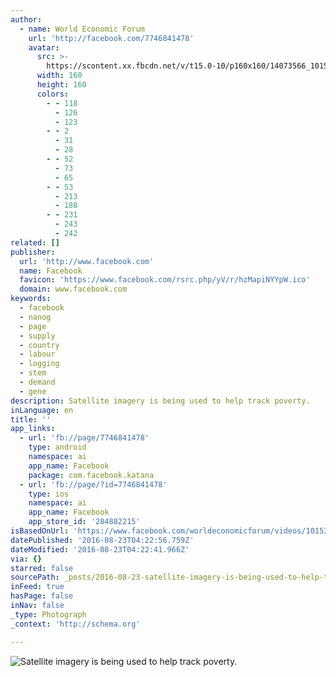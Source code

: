 ```yaml
---
author:
  - name: World Economic Forum
    url: 'http://facebook.com/7746841478'
    avatar:
      src: >-
        https://scontent.xx.fbcdn.net/v/t15.0-10/p160x160/14073566_10153680376816479_376078837_n.jpg?oh=258972c6bf5ea3b58ad1e8d46c114bb3&oe=585546C9
      width: 160
      height: 160
      colors:
        - - 118
          - 126
          - 123
        - - 2
          - 31
          - 28
        - - 52
          - 73
          - 65
        - - 53
          - 213
          - 188
        - - 231
          - 243
          - 242
related: []
publisher:
  url: 'http://www.facebook.com'
  name: Facebook
  favicon: 'https://www.facebook.com/rsrc.php/yV/r/hzMapiNYYpW.ico'
  domain: www.facebook.com
keywords:
  - facebook
  - nanog
  - page
  - supply
  - country
  - labour
  - logging
  - stem
  - demand
  - gene
description: Satellite imagery is being used to help track poverty.
inLanguage: en
title: ''
app_links:
  - url: 'fb://page/7746841478'
    type: android
    namespace: ai
    app_name: Facebook
    package: com.facebook.katana
  - url: 'fb://page/?id=7746841478'
    type: ios
    namespace: ai
    app_name: Facebook
    app_store_id: '284882215'
isBasedOnUrl: 'https://www.facebook.com/worldeconomicforum/videos/10153680368831479/'
datePublished: '2016-08-23T04:22:56.759Z'
dateModified: '2016-08-23T04:22:41.966Z'
via: {}
starred: false
sourcePath: _posts/2016-08-23-satellite-imagery-is-being-used-to-help-track-poverty.md
inFeed: true
hasPage: false
inNav: false
_type: Photograph
_context: 'http://schema.org'

---
```

![Satellite imagery is being used to help track poverty.](https://scontent.xx.fbcdn.net/v/t15.0-10/p160x160/14073566_10153680376816479_376078837_n.jpg?oh=258972c6bf5ea3b58ad1e8d46c114bb3&oe=585546C9)